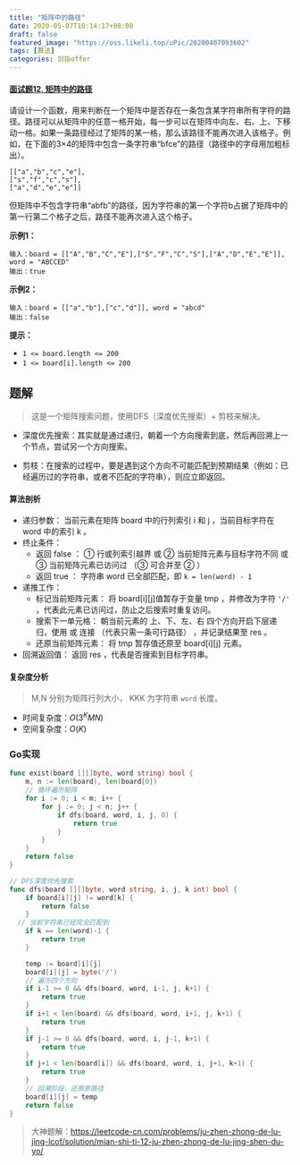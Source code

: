 ```yaml
---
title: "矩阵中的路径"
date: 2020-05-07T10:14:17+08:00
draft: false
featured_image: "https://oss.likeli.top/uPic/20200407093602"
tags: [算法]
categories: 剑指offer
---
```


#### [面试题12. 矩阵中的路径](https://leetcode-cn.com/problems/ju-zhen-zhong-de-lu-jing-lcof/)

请设计一个函数，用来判断在一个矩阵中是否存在一条包含某字符串所有字符的路径。路径可以从矩阵中的任意一格开始，每一步可以在矩阵中向左、右、上、下移动一格。如果一条路径经过了矩阵的某一格，那么该路径不能再次进入该格子。例如，在下面的3×4的矩阵中包含一条字符串“bfce”的路径（路径中的字母用加粗标出）。

```
[["a","b","c","e"],
["s","f","c","s"],
["a","d","e","e"]]
```

但矩阵中不包含字符串“abfb”的路径，因为字符串的第一个字符b占据了矩阵中的第一行第二个格子之后，路径不能再次进入这个格子。

**示例1：**

```
输入：board = [["A","B","C","E"],["S","F","C","S"],["A","D","E","E"]], word = "ABCCED"
输出：true
```

**示例2：**

```
输入：board = [["a","b"],["c","d"]], word = "abcd"
输出：false
```

**提示：**

- `1 <= board.length <= 200`
- `1 <= board[i].length <= 200`



## 题解

> 这是一个矩阵搜索问题，使用DFS（深度优先搜索）+ 剪枝来解决。

* 深度优先搜索：其实就是通过递归，朝着一个方向搜索到底，然后再回溯上一个节点，尝试另一个方向搜索。

* 剪枝：在搜索的过程中，要是遇到这个方向不可能匹配到预期结果（例如：已经遍历过的字符串，或者不匹配的字符串），则应立即返回。

#### 算法剖析

* 递归参数： 当前元素在矩阵 board 中的行列索引 i 和 j ，当前目标字符在 word 中的索引 k 。
* 终止条件：
  * 返回 false ： ① 行或列索引越界 或 ② 当前矩阵元素与目标字符不同 或 ③ 当前矩阵元素已访问过 （③ 可合并至 ② ） 
  * 返回 true ： 字符串 word 已全部匹配，即 ` k = len(word) - 1 `
* 递推工作：
  * 标记当前矩阵元素： 将 board\[i][j]值暂存于变量 tmp ，并修改为字符 `'/'` ，代表此元素已访问过，防止之后搜索时重复访问。
  * 搜索下一单元格： 朝当前元素的 上、下、左、右 四个方向开启下层递归，使用 或 连接 （代表只需一条可行路径） ，并记录结果至 res 。
  * 还原当前矩阵元素： 将 tmp 暂存值还原至 board\[i][j] 元素。
* 回溯返回值： 返回 res ，代表是否搜索到目标字符串。

#### 复杂度分析

> M,N 分别为矩阵行列大小， KKK 为字符串 `word` 长度。

* 时间复杂度：$O(3^KMN)$
* 空间复杂度：$O(K)$

### Go实现

```go
func exist(board [][]byte, word string) bool {
	m, n := len(board), len(board[0])
    // 循环遍历矩阵
	for i := 0; i < m; i++ {
		for j := 0; j < n; j++ {
			if dfs(board, word, i, j, 0) {
				return true
			}
		}
	}
	return false
}

// DFS深度优先搜索
func dfs(board [][]byte, word string, i, j, k int) bool {
	if board[i][j] != word[k] {
		return false
	}
  // 当前字符串已经完全匹配到 
	if k == len(word)-1 {
		return true
	}

	temp := board[i][j]
	board[i][j] = byte('/')
	// 遍历四个方向
	if i-1 >= 0 && dfs(board, word, i-1, j, k+1) {
		return true
	}
	if i+1 < len(board) && dfs(board, word, i+1, j, k+1) {
		return true
	}
	if j-1 >= 0 && dfs(board, word, i, j-1, k+1) {
		return true
	}
	if j+1 < len(board[i]) && dfs(board, word, i, j+1, k+1) {
		return true
	}
    // 回溯阶段，还原原路径
	board[i][j] = temp
	return false
}
```



> 大神题解：https://leetcode-cn.com/problems/ju-zhen-zhong-de-lu-jing-lcof/solution/mian-shi-ti-12-ju-zhen-zhong-de-lu-jing-shen-du-yo/